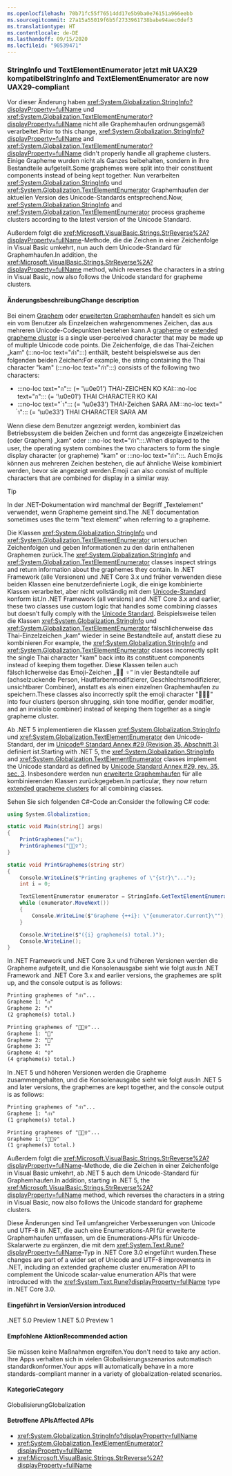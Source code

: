 ```yaml
---
ms.openlocfilehash: 70b71fc55f76514dd17e5b9ba0e76151a966eebb
ms.sourcegitcommit: 27a15a55019f6b5f2733961738babe94aec0def3
ms.translationtype: HT
ms.contentlocale: de-DE
ms.lasthandoff: 09/15/2020
ms.locfileid: "90539471"
---
```

### <a name="stringinfo-and-textelementenumerator-are-now-uax29-compliant"></a><span data-ttu-id="e647a-101">StringInfo und TextElementEnumerator jetzt mit UAX29 kompatibel</span><span class="sxs-lookup"><span data-stu-id="e647a-101">StringInfo and TextElementEnumerator are now UAX29-compliant</span></span>

<span data-ttu-id="e647a-102">Vor dieser Änderung haben <xref:System.Globalization.StringInfo?displayProperty=fullName> und <xref:System.Globalization.TextElementEnumerator?displayProperty=fullName> nicht alle Graphemhaufen ordnungsgemäß verarbeitet.</span><span class="sxs-lookup"><span data-stu-id="e647a-102">Prior to this change, <xref:System.Globalization.StringInfo?displayProperty=fullName> and <xref:System.Globalization.TextElementEnumerator?displayProperty=fullName> didn't properly handle all grapheme clusters.</span></span> <span data-ttu-id="e647a-103">Einige Grapheme wurden nicht als Ganzes beibehalten, sondern in ihre Bestandteile aufgeteilt.</span><span class="sxs-lookup"><span data-stu-id="e647a-103">Some graphemes were split into their constituent components instead of being kept together.</span></span> <span data-ttu-id="e647a-104">Nun verarbeiten <xref:System.Globalization.StringInfo> und <xref:System.Globalization.TextElementEnumerator> Graphemhaufen der aktuellen Version des Unicode-Standards entsprechend.</span><span class="sxs-lookup"><span data-stu-id="e647a-104">Now, <xref:System.Globalization.StringInfo> and <xref:System.Globalization.TextElementEnumerator> process grapheme clusters according to the latest version of the Unicode Standard.</span></span>

<span data-ttu-id="e647a-105">Außerdem folgt die <xref:Microsoft.VisualBasic.Strings.StrReverse%2A?displayProperty=fullName>-Methode, die die Zeichen in einer Zeichenfolge in Visual Basic umkehrt, nun auch dem Unicode-Standard für Graphemhaufen.</span><span class="sxs-lookup"><span data-stu-id="e647a-105">In addition, the <xref:Microsoft.VisualBasic.Strings.StrReverse%2A?displayProperty=fullName> method, which reverses the characters in a string in Visual Basic, now also follows the Unicode standard for grapheme clusters.</span></span>

#### <a name="change-description"></a><span data-ttu-id="e647a-106">Änderungsbeschreibung</span><span class="sxs-lookup"><span data-stu-id="e647a-106">Change description</span></span>

<span data-ttu-id="e647a-107">Bei einem [Graphem](https://www.unicode.org/glossary/#grapheme) oder [erweiterten Graphemhaufen](https://www.unicode.org/glossary/#extended_grapheme_cluster) handelt es sich um ein vom Benutzer als Einzelzeichen wahrgenommenes Zeichen, das aus mehreren Unicode-Codepunkten bestehen kann.</span><span class="sxs-lookup"><span data-stu-id="e647a-107">A [grapheme](https://www.unicode.org/glossary/#grapheme) or [extended grapheme cluster](https://www.unicode.org/glossary/#extended_grapheme_cluster) is a single user-perceived character that may be made up of multiple Unicode code points.</span></span> <span data-ttu-id="e647a-108">Die Zeichenfolge, die das Thai-Zeichen „kam“ (:::no-loc text="กำ":::) enthält, besteht beispielsweise aus den folgenden beiden Zeichen:</span><span class="sxs-lookup"><span data-stu-id="e647a-108">For example, the string containing the Thai character "kam" (:::no-loc text="กำ":::) consists of the following two characters:</span></span>

- <span data-ttu-id="e647a-109">:::no-loc text="ก"::: (= '\u0e01') THAI-ZEICHEN KO KAI</span><span class="sxs-lookup"><span data-stu-id="e647a-109">:::no-loc text="ก"::: (= '\u0e01') THAI CHARACTER KO KAI</span></span>
- <span data-ttu-id="e647a-110">:::no-loc text=" ำ"::: (= '\u0e33') THAI-Zeichen SARA AM</span><span class="sxs-lookup"><span data-stu-id="e647a-110">:::no-loc text=" ำ"::: (= '\u0e33') THAI CHARACTER SARA AM</span></span>

<span data-ttu-id="e647a-111">Wenn diese dem Benutzer angezeigt werden, kombiniert das Betriebssystem die beiden Zeichen und formt das angezeigte Einzelzeichen (oder Graphem) „kam“ oder :::no-loc text="กำ":::.</span><span class="sxs-lookup"><span data-stu-id="e647a-111">When displayed to the user, the operating system combines the two characters to form the single display character (or grapheme) "kam" or :::no-loc text="กำ":::.</span></span> <span data-ttu-id="e647a-112">Auch Emojis können aus mehreren Zeichen bestehen, die auf ähnliche Weise kombiniert werden, bevor sie angezeigt werden.</span><span class="sxs-lookup"><span data-stu-id="e647a-112">Emoji can also consist of multiple characters that are combined for display in a similar way.</span></span>

> [!TIP]
> <span data-ttu-id="e647a-113">In der .NET-Dokumentation wird manchmal der Begriff „Textelement“ verwendet, wenn Grapheme gemeint sind.</span><span class="sxs-lookup"><span data-stu-id="e647a-113">The .NET documentation sometimes uses the term "text element" when referring to a grapheme.</span></span>

<span data-ttu-id="e647a-114">Die Klassen <xref:System.Globalization.StringInfo> und <xref:System.Globalization.TextElementEnumerator> untersuchen Zeichenfolgen und geben Informationen zu den darin enthaltenen Graphemen zurück.</span><span class="sxs-lookup"><span data-stu-id="e647a-114">The <xref:System.Globalization.StringInfo> and <xref:System.Globalization.TextElementEnumerator> classes inspect strings and return information about the graphemes they contain.</span></span> <span data-ttu-id="e647a-115">In .NET Framework (alle Versionen) und .NET Core 3.x und früher verwenden diese beiden Klassen eine benutzerdefinierte Logik, die einige kombinierte Klassen verarbeitet, aber nicht vollständig mit dem [Unicode-Standard](https://www.unicode.org/reports/tr29/tr29-35.html#Grapheme_Cluster_Boundaries) konform ist.</span><span class="sxs-lookup"><span data-stu-id="e647a-115">In .NET Framework (all versions) and .NET Core 3.x and earlier, these two classes use custom logic that handles some combining classes but doesn't fully comply with the [Unicode Standard](https://www.unicode.org/reports/tr29/tr29-35.html#Grapheme_Cluster_Boundaries).</span></span> <span data-ttu-id="e647a-116">Beispielsweise teilen die Klassen <xref:System.Globalization.StringInfo> und <xref:System.Globalization.TextElementEnumerator> fälschlicherweise das Thai-Einzelzeichen „kam“ wieder in seine Bestandteile auf, anstatt diese zu kombinieren.</span><span class="sxs-lookup"><span data-stu-id="e647a-116">For example, the <xref:System.Globalization.StringInfo> and <xref:System.Globalization.TextElementEnumerator> classes incorrectly split the single Thai character "kam" back into its constituent components instead of keeping them together.</span></span> <span data-ttu-id="e647a-117">Diese Klassen teilen auch fälschlicherweise das Emoji-Zeichen „🤷🏽 ♀️“ in vier Bestandteile auf (achselzuckende Person, Hautfarbenmodifizierer, Geschlechtsmodifizierer, unsichtbarer Combiner), anstatt es als einen einzelnen Graphemhaufen zu speichern.</span><span class="sxs-lookup"><span data-stu-id="e647a-117">These classes also incorrectly split the emoji character "🤷🏽‍♀️" into four clusters (person shrugging, skin tone modifier, gender modifier, and an invisible combiner) instead of keeping them together as a single grapheme cluster.</span></span>

<span data-ttu-id="e647a-118">Ab .NET 5 implementieren die Klassen <xref:System.Globalization.StringInfo> und <xref:System.Globalization.TextElementEnumerator> den Unicode-Standard, der im [Unicode® Standard Annex \#29 (Revision 35, Abschnitt 3)](https://www.unicode.org/reports/tr29/tr29-35.html) definiert ist.</span><span class="sxs-lookup"><span data-stu-id="e647a-118">Starting with .NET 5, the <xref:System.Globalization.StringInfo> and <xref:System.Globalization.TextElementEnumerator> classes implement the Unicode standard as defined by [Unicode Standard Annex \#29, rev. 35, sec. 3](https://www.unicode.org/reports/tr29/tr29-35.html).</span></span> <span data-ttu-id="e647a-119">Insbesondere werden nun [erweiterte Graphemhaufen](https://www.unicode.org/glossary/#extended_grapheme_cluster) für alle kombinierenden Klassen zurückgegeben.</span><span class="sxs-lookup"><span data-stu-id="e647a-119">In particular, they now return [extended grapheme clusters](https://www.unicode.org/glossary/#extended_grapheme_cluster) for all combining classes.</span></span>

<span data-ttu-id="e647a-120">Sehen Sie sich folgenden C#-Code an:</span><span class="sxs-lookup"><span data-stu-id="e647a-120">Consider the following C# code:</span></span>

```csharp
using System.Globalization;

static void Main(string[] args)
{
    PrintGraphemes("กำ");
    PrintGraphemes("🤷🏽‍♀️");
}

static void PrintGraphemes(string str)
{
    Console.WriteLine($"Printing graphemes of \"{str}\"...");
    int i = 0;

    TextElementEnumerator enumerator = StringInfo.GetTextElementEnumerator(str);
    while (enumerator.MoveNext())
    {
        Console.WriteLine($"Grapheme {++i}: \"{enumerator.Current}\"");
    }

    Console.WriteLine($"({i} grapheme(s) total.)");
    Console.WriteLine();
}
```

<span data-ttu-id="e647a-121">In .NET Framework und .NET Core 3.x und früheren Versionen werden die Grapheme aufgeteilt, und die Konsolenausgabe sieht wie folgt aus:</span><span class="sxs-lookup"><span data-stu-id="e647a-121">In .NET Framework and .NET Core 3.x and earlier versions, the graphemes are split up, and the console output is as follows:</span></span>

```txt
Printing graphemes of "กำ"...
Grapheme 1: "ก"
Grapheme 2: "ำ"
(2 grapheme(s) total.)

Printing graphemes of "🤷🏽‍♀️"...
Grapheme 1: "🤷"
Grapheme 2: "🏽"
Grapheme 3: "‍"
Grapheme 4: "♀️"
(4 grapheme(s) total.)
```

<span data-ttu-id="e647a-122">In .NET 5 und höheren Versionen werden die Grapheme zusammengehalten, und die Konsolenausgabe sieht wie folgt aus:</span><span class="sxs-lookup"><span data-stu-id="e647a-122">In .NET 5 and later versions, the graphemes are kept together, and the console output is as follows:</span></span>

```txt
Printing graphemes of "กำ"...
Grapheme 1: "กำ"
(1 grapheme(s) total.)

Printing graphemes of "🤷🏽‍♀️"...
Grapheme 1: "🤷🏽‍♀️"
(1 grapheme(s) total.)
```

<span data-ttu-id="e647a-123">Außerdem folgt die <xref:Microsoft.VisualBasic.Strings.StrReverse%2A?displayProperty=fullName>-Methode, die die Zeichen in einer Zeichenfolge in Visual Basic umkehrt, ab .NET 5 auch dem Unicode-Standard für Graphemhaufen.</span><span class="sxs-lookup"><span data-stu-id="e647a-123">In addition, starting in .NET 5, the <xref:Microsoft.VisualBasic.Strings.StrReverse%2A?displayProperty=fullName> method, which reverses the characters in a string in Visual Basic, now also follows the Unicode standard for grapheme clusters.</span></span>

<span data-ttu-id="e647a-124">Diese Änderungen sind Teil umfangreicher Verbesserungen von Unicode und UTF-8 in .NET, die auch eine Enumerations-API für erweiterte Graphemhaufen umfassen, um die Enumerations-APIs für Unicode-Skalarwerte zu ergänzen, die mit dem <xref:System.Text.Rune?displayProperty=fullName>-Typ in .NET Core 3.0 eingeführt wurden.</span><span class="sxs-lookup"><span data-stu-id="e647a-124">These changes are part of a wider set of Unicode and UTF-8 improvements in .NET, including an extended grapheme cluster enumeration API to complement the Unicode scalar-value enumeration APIs that were introduced with the <xref:System.Text.Rune?displayProperty=fullName> type in .NET Core 3.0.</span></span>

#### <a name="version-introduced"></a><span data-ttu-id="e647a-125">Eingeführt in Version</span><span class="sxs-lookup"><span data-stu-id="e647a-125">Version introduced</span></span>

<span data-ttu-id="e647a-126">.NET 5.0 Preview 1</span><span class="sxs-lookup"><span data-stu-id="e647a-126">.NET 5.0 Preview 1</span></span>

#### <a name="recommended-action"></a><span data-ttu-id="e647a-127">Empfohlene Aktion</span><span class="sxs-lookup"><span data-stu-id="e647a-127">Recommended action</span></span>

<span data-ttu-id="e647a-128">Sie müssen keine Maßnahmen ergreifen.</span><span class="sxs-lookup"><span data-stu-id="e647a-128">You don't need to take any action.</span></span> <span data-ttu-id="e647a-129">Ihre Apps verhalten sich in vielen Globalisierungsszenarios automatisch standardkonformer.</span><span class="sxs-lookup"><span data-stu-id="e647a-129">Your apps will automatically behave in a more standards-compliant manner in a variety of globalization-related scenarios.</span></span>

#### <a name="category"></a><span data-ttu-id="e647a-130">Kategorie</span><span class="sxs-lookup"><span data-stu-id="e647a-130">Category</span></span>

<span data-ttu-id="e647a-131">Globalisierung</span><span class="sxs-lookup"><span data-stu-id="e647a-131">Globalization</span></span>

#### <a name="affected-apis"></a><span data-ttu-id="e647a-132">Betroffene APIs</span><span class="sxs-lookup"><span data-stu-id="e647a-132">Affected APIs</span></span>

- <xref:System.Globalization.StringInfo?displayProperty=fullName>
- <xref:System.Globalization.TextElementEnumerator?displayProperty=fullName>
- <xref:Microsoft.VisualBasic.Strings.StrReverse%2A?displayProperty=fullName>

<!--

#### Affected APIs

- `T:System.Globalization.StringInfo`
- `T:System.Globalization.TextElementEnumerator`
- `Overload:Microsoft.VisualBasic.Strings.StrReverse`

-->
